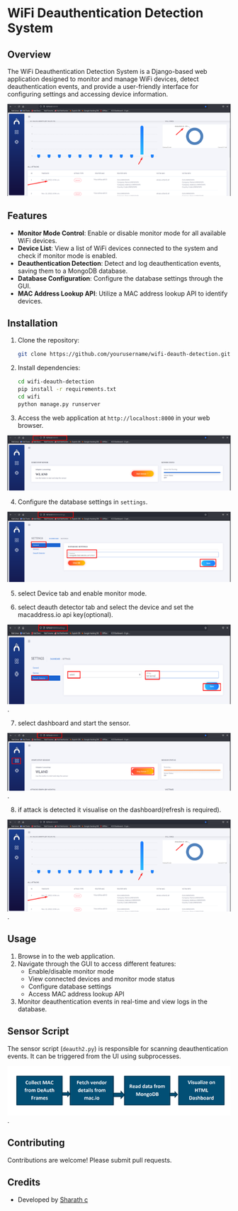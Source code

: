 # WiFi Deauthentication Detection System

## Overview

The WiFi Deauthentication Detection System is a Django-based web application designed to monitor and manage WiFi devices, detect deauthentication events, and provide a user-friendly interface for configuring settings and accessing device information.

![Screenshot1](https://github.com/sharathc213/wifi_deauth_detector/blob/main/Picture1.png)

## Features

- **Monitor Mode Control**: Enable or disable monitor mode for all available WiFi devices.
- **Device List**: View a list of WiFi devices connected to the system and check if monitor mode is enabled.
- **Deauthentication Detection**: Detect and log deauthentication events, saving them to a MongoDB database.
- **Database Configuration**: Configure the database settings through the GUI.
- **MAC Address Lookup API**: Utilize a MAC address lookup API to identify devices.

## Installation

1. Clone the repository:
    ```bash
   git clone https://github.com/yourusername/wifi-deauth-detection.git
   ```

2. Install dependencies:
   ```bash
   cd wifi-deauth-detection
   pip install -r requirements.txt
   cd wifi
   python manage.py runserver
   ```
3. Access the web application at `http://localhost:8000` in your web browser.
   
![Screenshot2](https://github.com/sharathc213/wifi_deauth_detector/blob/main/Picture2.png)

4. Configure the database settings in `settings`.

![Screenshot3](https://github.com/sharathc213/wifi_deauth_detector/blob/main/Picture3.png)

5. select Device tab and enable monitor mode.
   
6. select deauth detector tab and select the device and set the macaddress.io api key(optional).
   
![Screenshot4](https://github.com/sharathc213/wifi_deauth_detector/blob/main/Picture4.png).

7. select dashboard and start the sensor.
   
![Screenshot5](https://github.com/sharathc213/wifi_deauth_detector/blob/main/Picture5.png).

8. if attack is  detected it visualise on the dashboard(refresh is required).

![Screenshot6](https://github.com/sharathc213/wifi_deauth_detector/blob/main/Picture6.png).

## Usage

1. Browse in to the web application.
2. Navigate through the GUI to access different features:
   - Enable/disable monitor mode
   - View connected devices and monitor mode status
   - Configure database settings
   - Access MAC address lookup API
3. Monitor deauthentication events in real-time and view logs in the database.

## Sensor Script

The sensor script (`deauth2.py`) is responsible for scanning deauthentication events. It can be triggered from the UI using subprocesses.

![Screenshotz](https://github.com/sharathc213/wifi_deauth_detector/blob/main/Picture7.png).

## Contributing

Contributions are welcome! Please submit pull requests.


## Credits

- Developed by [Sharath c](https://github.com/sharathc213)

